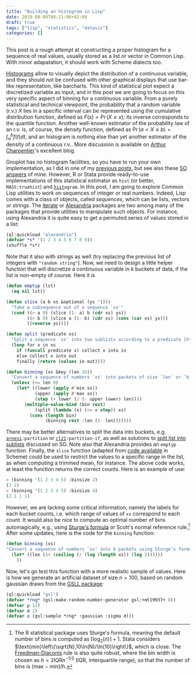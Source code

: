 ```yaml
---
title: "Building an histogram in Lisp"
date: 2019-08-09T08:21:06+02:00
draft: true
tags: ["lisp", "statistics", "dataviz"]
categories: []
---
```


This post is a rough attempt at constructing a proper histogram for a sequence of real values, usually stored as a list or vector in Common Lisp. With minor adapatation, it should work with Scheme dialects too.

<!--more-->

[Histograms](https://en.wikipedia.org/wiki/Histogram) allow to visually depict the distribution of a continuous variable, and they should not be confused with other graphical displays that use bar-like representation, like barcharts. This kind of statistical plot expect a discretized variable as input, and in this post we are going to focus on this very specific aspect of binning for a continuous variable. From a purely statistical and technical viewpoint, the probability that a random variable (r.v.) $X$ lies in a specific interval can be represented using the cumulative distribution function, defined as $F(x)=\Pr(X\le x)$; its inverse corresponds to the quantile function. Another well-known estimator of the probability law of an r.v. is, of course, the density function, defined as $\Pr(a< X\le b)=\int_a^bf(t)dt$, and an histogram is nothing else than yet another estimator of the density of a continuous r.v.. More discussion is available on [Arthur Charpentier](https://freakonometrics.hypotheses.org/57221)'s excellent blog.

Gnuplot has no histogram facilities, so you have to run your own implementation, as I did in one of my [previous posts](/post/ten-years/), but see also these [SO](https://stackoverflow.com/a/5948573) [answers](https://stackoverflow.com/a/9279630) of mine. However, R or Stata provide ready-to-use implementations of this statistical estimator as `hist` (or better, `MASS:truehist`) and <u>`hist`</u>`ogram`. In this post, I am going to explore Common Lisp utilities to work on sequences of integer or real numbers. Indeed, Lisp comes with a class of objects, called _sequences_, which can be lists, vectors or strings. The [iterate](https://www.common-lisp.net/project/iterate/) or [Alexandria](https://github.com/keithj/alexandria) packages are two among many of the packages that provide utilities to manipulate such objects. For instance, using Alexandria it is quite easy to get a permuted series of values stored in a list:

```lisp
(ql:quickload "alexandria")
(defvar *s* '(1 2 3 4 5 6 7 8 9))
(shuffle *s*)
```

Note that it also with strings as well (try replacing the previous list of integers with `"random string"`). Now, we need to design a little helper function that will discretize a continuous variable in $k$ buckets of data, if the list is non-empty of course. Here it is

```lisp
(defun emptyp (lst)
  (eq nil lst))

(defun slice (a b xs &optional (ys '()))
  "Take a subsequence out of a sequence `xs'"
  (cond ((> a 0) (slice (1- a) b (cdr xs) ys))
        ((> b 0) (slice a (1- b) (cdr xs) (cons (car xs) ys)))
        ((reverse ys))))

(defun split (predicate xs)
  "Split a sequence `xs' into two sublists according to a predicate [https://stackoverflow.com/a/18117017]."
  (loop for x in xs
    if (funcall predicate x) collect x into in
    else collect x into out
    finally (return (values in out))))

(defun binning (xs &key (len 10))
  "Convert a sequence of numbers `xs' into packets of size `len' or `bins' packets."
  (unless (<= len 0)
    (let* ((lower (apply #'min xs))
           (upper (apply #'max xs))
           (step (+ lower (/ (- upper lower) len))))
       (multiple-value-bind (bin rest)
           (split (lambda (x) (<= x step)) xs)
         (cons (length bin)
               (binning rest :len (1- len)))))))
```

There may be better alternatives to split the data into buckets, e.g. [`arnesi`](https://common-lisp.net/project/bese/arnesi.html)`:partition` or [`cl21`](https://github.com/cl21/cl21/blob/c36644f3b6ea4975174c8ce72de43a4524dd0696/src/core/sequence.lisp#L1243)`:partition-if`, as well as solutions to [split list into sublists](https://stackoverflow.com/q/47875185) discussed on SO. Note also that Alexandria provides an `emptyp` function. Finally, the `slice` function (adapted from [code available](https://stackoverflow.com/a/35534477) in Scheme) could be used to restrict the values to a specific range in the list, as when computing a trimmed mean, for instance. The above code works, at least the function returns the correct counts. Here is an example of use:

```lisp
> (binning '(1 2 3 4 5) :binsize 2)
(3 2)
> (binning '(1 2 3 4 5) :binsize 4)
(2 1 1 1)
```

However, we are lacking some critical information, namely the labels for each bucket counts, i.e. which range of values of `xs` correspond to each count. It would also be nice to compute an optimal number of bins automagically, e.g., using [Sturge's formula](https://en.wikipedia.org/wiki/Histogram#Sturges'_formula) or Scott's normal reference rule.[^1] After some updates, here is the code for the `binning` function:

```lisp
(defun binning (xs)
"Convert a sequence of numbers `xs' into k packets using Sturge's formula."
  (let* ((len (1+ (ceiling (/ (log (length xs)) (log 2))))))
    ))
```

Now, let's go test this function with a more realistic sample of values. Here is how we generate an artificial dataset of size $n=100$, based on random gaussian draws from the [GSLL package](https://common-lisp.net/project/gsll/):

```lisp
(ql:quickload "gsl")
(defvar *rng* (gsl:make-random-number-generator gsl:+mt19937+ 0))
(defvar μ 12)
(defvar σ 2)
(defvar x (gsl:sample *rng* :gaussian :sigma σ)))
```

[^1]: The R statistical package uses Sturge's formula, meaning the default number of bins is computed as $\lceil \log_2(n)\rceil + 1$. Stata considers $\text{min}\left\{\sqrt{N},10\ln(N)/\ln(10)\right\}$, which is close. The [Freedman-Diaconis](https://en.wikipedia.org/wiki/Freedman–Diaconis_rule) rule is also quite robust, where the bin width is chosen as $h=2\text{IQR}n^{-1/3}$ (IQR, interquartile range), so that the number of bins is $(\text{max}-\text{min})/h$.

